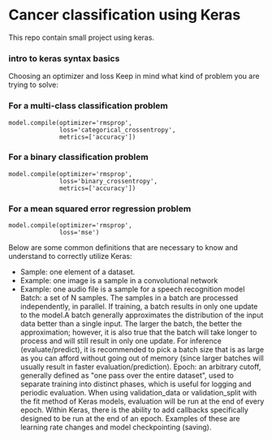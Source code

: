 
# Cancer classification using Keras 

This repo contain small project using keras.

### intro to keras syntax basics
Choosing an optimizer and loss
Keep in mind what kind of problem you are trying to solve:

### For a multi-class classification problem
```
model.compile(optimizer='rmsprop',
              loss='categorical_crossentropy',
              metrics=['accuracy'])
```
### For a binary classification problem
```
model.compile(optimizer='rmsprop',
              loss='binary_crossentropy',
              metrics=['accuracy'])
```
### For a mean squared error regression problem
```
model.compile(optimizer='rmsprop',
              loss='mse')
```              
Below are some common definitions that are necessary to know and understand to correctly utilize Keras:

- Sample: one element of a dataset.
- Example: one image is a sample in a convolutional network
- Example: one audio file is a sample for a speech recognition model
Batch: a set of N samples. The samples in a batch are processed independently, in parallel. If training, a batch results in only one update to the model.A batch generally approximates the distribution of the input data better than a single input. The larger the batch, the better the approximation; however, it is also true that the batch will take longer to process and will still result in only one update. For inference (evaluate/predict), it is recommended to pick a batch size that is as large as you can afford without going out of memory (since larger batches will usually result in faster evaluation/prediction).
Epoch: an arbitrary cutoff, generally defined as "one pass over the entire dataset", used to separate training into distinct phases, which is useful for logging and periodic evaluation.
When using validation_data or validation_split with the fit method of Keras models, evaluation will be run at the end of every epoch.
Within Keras, there is the ability to add callbacks specifically designed to be run at the end of an epoch. Examples of these are learning rate changes and model checkpointing (saving).

